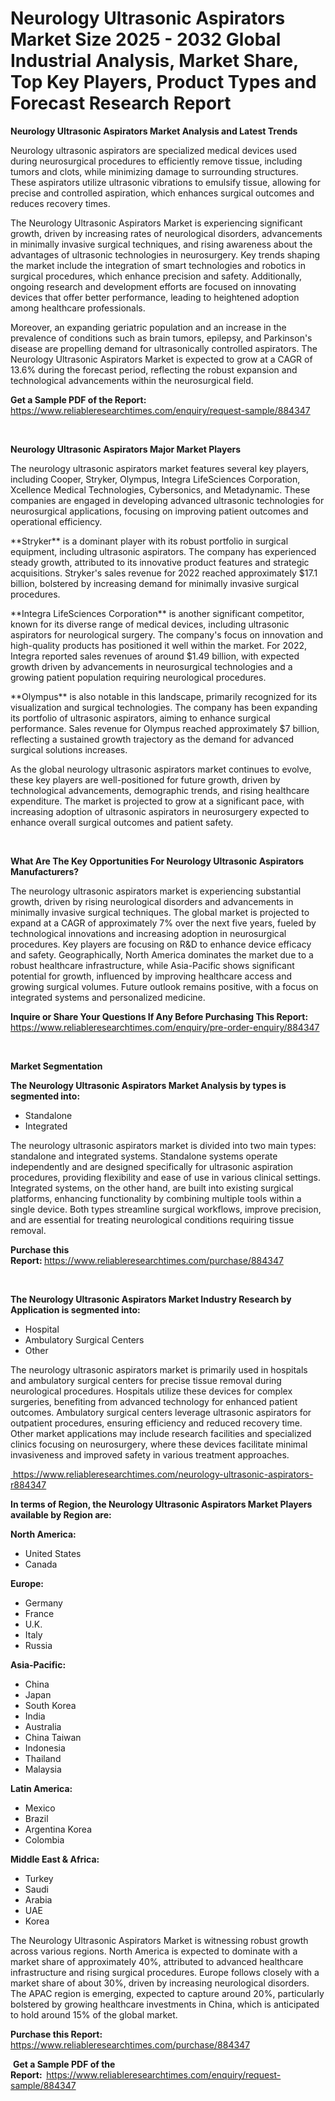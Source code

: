 <p><h1>Neurology Ultrasonic Aspirators Market Size 2025 - 2032 Global Industrial Analysis, Market Share, Top Key Players, Product Types and Forecast Research Report</h1></p><p><strong>Neurology Ultrasonic Aspirators Market Analysis and Latest Trends</strong></p>
<p><p>Neurology ultrasonic aspirators are specialized medical devices used during neurosurgical procedures to efficiently remove tissue, including tumors and clots, while minimizing damage to surrounding structures. These aspirators utilize ultrasonic vibrations to emulsify tissue, allowing for precise and controlled aspiration, which enhances surgical outcomes and reduces recovery times.</p><p>The Neurology Ultrasonic Aspirators Market is experiencing significant growth, driven by increasing rates of neurological disorders, advancements in minimally invasive surgical techniques, and rising awareness about the advantages of ultrasonic technologies in neurosurgery. Key trends shaping the market include the integration of smart technologies and robotics in surgical procedures, which enhance precision and safety. Additionally, ongoing research and development efforts are focused on innovating devices that offer better performance, leading to heightened adoption among healthcare professionals.</p><p>Moreover, an expanding geriatric population and an increase in the prevalence of conditions such as brain tumors, epilepsy, and Parkinson's disease are propelling demand for ultrasonically controlled aspirators. The Neurology Ultrasonic Aspirators Market is expected to grow at a CAGR of 13.6% during the forecast period, reflecting the robust expansion and technological advancements within the neurosurgical field.</p></p>
<p><strong>Get a Sample PDF of the Report:&nbsp;</strong> <a href="https://www.reliableresearchtimes.com/enquiry/request-sample/884347?utm_campaign=2186&utm_medium=2&utm_source=Github&utm_content=ia&utm_term=14042025&utm_id=neurology-ultrasonic-aspirators">https://www.reliableresearchtimes.com/enquiry/request-sample/884347</a></p>
<p>&nbsp;</p>
<p><strong>Neurology Ultrasonic Aspirators Major Market Players</strong></p>
<p><p>The neurology ultrasonic aspirators market features several key players, including Cooper, Stryker, Olympus, Integra LifeSciences Corporation, Xcellence Medical Technologies, Cybersonics, and Metadynamic. These companies are engaged in developing advanced ultrasonic technologies for neurosurgical applications, focusing on improving patient outcomes and operational efficiency.</p><p>**Stryker** is a dominant player with its robust portfolio in surgical equipment, including ultrasonic aspirators. The company has experienced steady growth, attributed to its innovative product features and strategic acquisitions. Stryker's sales revenue for 2022 reached approximately $17.1 billion, bolstered by increasing demand for minimally invasive surgical procedures.</p><p>**Integra LifeSciences Corporation** is another significant competitor, known for its diverse range of medical devices, including ultrasonic aspirators for neurological surgery. The company's focus on innovation and high-quality products has positioned it well within the market. For 2022, Integra reported sales revenues of around $1.49 billion, with expected growth driven by advancements in neurosurgical technologies and a growing patient population requiring neurological procedures.</p><p>**Olympus** is also notable in this landscape, primarily recognized for its visualization and surgical technologies. The company has been expanding its portfolio of ultrasonic aspirators, aiming to enhance surgical performance. Sales revenue for Olympus reached approximately $7 billion, reflecting a sustained growth trajectory as the demand for advanced surgical solutions increases.</p><p>As the global neurology ultrasonic aspirators market continues to evolve, these key players are well-positioned for future growth, driven by technological advancements, demographic trends, and rising healthcare expenditure. The market is projected to grow at a significant pace, with increasing adoption of ultrasonic aspirators in neurosurgery expected to enhance overall surgical outcomes and patient safety.</p></p>
<p>&nbsp;</p>
<p><strong>What Are The Key Opportunities For Neurology Ultrasonic Aspirators Manufacturers?</strong></p>
<p><p>The neurology ultrasonic aspirators market is experiencing substantial growth, driven by rising neurological disorders and advancements in minimally invasive surgical techniques. The global market is projected to expand at a CAGR of approximately 7% over the next five years, fueled by technological innovations and increasing adoption in neurosurgical procedures. Key players are focusing on R&D to enhance device efficacy and safety. Geographically, North America dominates the market due to a robust healthcare infrastructure, while Asia-Pacific shows significant potential for growth, influenced by improving healthcare access and growing surgical volumes. Future outlook remains positive, with a focus on integrated systems and personalized medicine.</p></p>
<p><strong>Inquire or Share Your Questions If Any Before Purchasing This Report:</strong> <a href="https://www.reliableresearchtimes.com/enquiry/pre-order-enquiry/884347?utm_campaign=2186&utm_medium=2&utm_source=Github&utm_content=ia&utm_term=14042025&utm_id=neurology-ultrasonic-aspirators">https://www.reliableresearchtimes.com/enquiry/pre-order-enquiry/884347</a></p>
<p>&nbsp;</p>
<p><strong>Market Segmentation</strong></p>
<p><strong>The Neurology Ultrasonic Aspirators Market Analysis by types is segmented into:</strong></p>
<p><ul><li>Standalone</li><li>Integrated</li></ul></p>
<p><p>The neurology ultrasonic aspirators market is divided into two main types: standalone and integrated systems. Standalone systems operate independently and are designed specifically for ultrasonic aspiration procedures, providing flexibility and ease of use in various clinical settings. Integrated systems, on the other hand, are built into existing surgical platforms, enhancing functionality by combining multiple tools within a single device. Both types streamline surgical workflows, improve precision, and are essential for treating neurological conditions requiring tissue removal.</p></p>
<p><strong>Purchase this Report:&nbsp;</strong><a href="https://www.reliableresearchtimes.com/purchase/884347?utm_campaign=2186&utm_medium=2&utm_source=Github&utm_content=ia&utm_term=14042025&utm_id=neurology-ultrasonic-aspirators">https://www.reliableresearchtimes.com/purchase/884347</a></p>
<p>&nbsp;</p>
<p><strong>The Neurology Ultrasonic Aspirators Market Industry Research by Application is segmented into:</strong></p>
<p><ul><li>Hospital</li><li>Ambulatory Surgical Centers</li><li>Other</li></ul></p>
<p><p>The neurology ultrasonic aspirators market is primarily used in hospitals and ambulatory surgical centers for precise tissue removal during neurological procedures. Hospitals utilize these devices for complex surgeries, benefiting from advanced technology for enhanced patient outcomes. Ambulatory surgical centers leverage ultrasonic aspirators for outpatient procedures, ensuring efficiency and reduced recovery time. Other market applications may include research facilities and specialized clinics focusing on neurosurgery, where these devices facilitate minimal invasiveness and improved safety in various treatment approaches.</p></p>
<p><a href="https://www.reliableresearchtimes.com/neurology-ultrasonic-aspirators-r884347?utm_campaign=2186&utm_medium=2&utm_source=Github&utm_content=ia&utm_term=14042025&utm_id=neurology-ultrasonic-aspirators">&nbsp;https://www.reliableresearchtimes.com/neurology-ultrasonic-aspirators-r884347</a></p>
<p><strong>In terms of Region, the Neurology Ultrasonic Aspirators Market Players available by Region are:</strong></p>
<p>
    <p> <strong> North America: </strong>
        <ul>
            <li>United States</li>
            <li>Canada</li>
        </ul>
        </p> 
    <p> <strong> Europe: </strong>
        <ul>
            <li>Germany</li>
            <li>France</li>
            <li>U.K.</li>
            <li>Italy</li>
            <li>Russia</li>
        </ul>
        </p> 
    <p> <strong> Asia-Pacific: </strong>
        <ul>
            <li>China</li>
            <li>Japan</li>
            <li>South Korea</li>
            <li>India</li>
            <li>Australia</li>
            <li>China Taiwan</li>
            <li>Indonesia</li>
            <li>Thailand</li>
            <li>Malaysia</li>
        </ul>
        </p> 
    <p> <strong> Latin America: </strong>
        <ul>
            <li>Mexico</li>
            <li>Brazil</li>
            <li>Argentina Korea</li>
            <li>Colombia</li>
        </ul>
        </p> 
    <p> <strong> Middle East & Africa: </strong>
        <ul>
            <li>Turkey</li>
            <li>Saudi</li>
            <li>Arabia</li>
            <li>UAE</li>
            <li>Korea</li>
        </ul>
    </p>
    </p>
<p><p>The Neurology Ultrasonic Aspirators Market is witnessing robust growth across various regions. North America is expected to dominate with a market share of approximately 40%, attributed to advanced healthcare infrastructure and rising surgical procedures. Europe follows closely with a market share of about 30%, driven by increasing neurological disorders. The APAC region is emerging, expected to capture around 20%, particularly bolstered by growing healthcare investments in China, which is anticipated to hold around 15% of the global market.</p></p>
<p><strong>Purchase this Report: </strong><a href="https://www.reliableresearchtimes.com/purchase/884347?utm_campaign=2186&utm_medium=2&utm_source=Github&utm_content=ia&utm_term=14042025&utm_id=neurology-ultrasonic-aspirators">https://www.reliableresearchtimes.com/purchase/884347</a></p>
<p>&nbsp;<strong>Get a Sample PDF of the Report:&nbsp;&nbsp;</strong><a href="https://www.reliableresearchtimes.com/enquiry/request-sample/884347?utm_campaign=2186&utm_medium=2&utm_source=Github&utm_content=ia&utm_term=14042025&utm_id=neurology-ultrasonic-aspirators">https://www.reliableresearchtimes.com/enquiry/request-sample/884347</a></p>
<p><strong></strong></p>
<p><p></p><p></p><p></p></p>